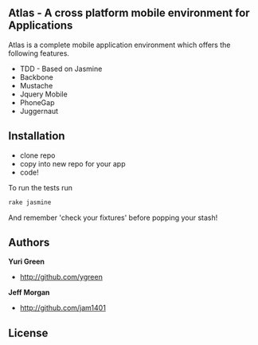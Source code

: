 ## Atlas - A cross platform mobile environment for Applications

Atlas is a complete mobile application environment which offers the following features.

+ TDD - Based on Jasmine
+ Backbone
+ Mustache
+ Jquery Mobile
+ PhoneGap
+ Juggernaut

## Installation

+ clone repo
+ copy into new repo for your app
+ code!

To run the tests run

```js
rake jasmine
```

And remember 'check your fixtures' before popping your stash!

## Authors

**Yuri Green**

+ http://github.com/ygreen

**Jeff Morgan**

+ http://github.com/jam1401

## License